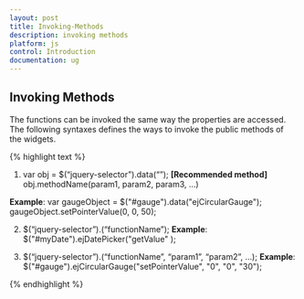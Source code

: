 ```yaml
---
layout: post
title: Invoking-Methods
description: invoking methods
platform: js
control: Introduction
documentation: ug
---
```


## Invoking Methods

The functions can be invoked the same way the properties are accessed. The following syntaxes defines the ways to invoke the public methods of the widgets.

{% highlight text %}


1. var obj = $(“jquery-selector”).data(“<ej-plugin-name>”); **[Recommended method]**
obj.methodName(param1, param2, param3, ...)

**Example**:  var gaugeObject = $("#gauge").data("ejCircularGauge");
         gaugeObject.setPointerValue(0, 0, 50);


2. $(“jquery-selector”).<ej-plugin-name>(“functionName”);
**Example**:  $("#myDate").ejDatePicker("getValue" );


3. $(“jquery-selector”).<ej-plugin-name>(“functionName”, “param1”, “param2”, …);
**Example**:  $("#gauge").ejCircularGauge("setPointerValue", "0", "0", "30");



{% endhighlight %}




